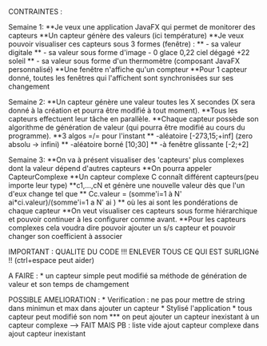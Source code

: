 CONTRAINTES :

Semaine 1:
**Je veux une application JavaFX qui permet de monitorer des capteurs
**Un capteur génère des valeurs (ici température)
**Je veux pouvoir visualiser ces capteurs sous 3 formes (fenêtre) :
**   - sa valeur digitale
**   - sa valeur sous forme d'image - 0 glace 0,22 ciel dégagé +22 soleil
**    - sa valeur sous forme d'un thermomètre (composant JavaFX personnalisé)
**Une fenêtre n'affiche qu'un compteur
**Pour 1 capteur donné, toutes les fenêtres qui l'affichent sont synchronisées sur ses changement

Semaine 2:
**Un capteur génère une valeur toutes les X secondes (X sera donné à la création et pourra être modifié à tout moment).
**Tous les capteurs effectuent leur tâche en parallèle.
**Chaque capteur possède son algorithme de génération de valeur (qui pourra être modifié au cours du programme).
**3 algos =/= pour l'instant
**    -aléatoire [-273,15;+inf] (zero absolu -> infini)
**    -aléatoire borné [10;30]
**    -à fenêtre glissante [-2;+2]

Semaine 3:
**On va à présent visualiser des 'capteurs' plus complexes dont la valeur dépend d'autres capteurs
**On pourra appeler CapteurComplexe
**Un capteur complexe C connaît différent capteurs(peu importe leur type)
**c1,...,cN et génère une nouvelle valeur dès que l'un d'eux change tel que
**    Cc.valeur = (somme'i=1 à N' ai*ci.valeur)/(somme'i=1 a N' ai )
**    où les ai sont les pondérations de chaque capteur
**On veut visualiser ces capteurs sous forme hiérarchique et pouvoir continuer à les configurer comme avant.
**Pour les capteurs complexes cela voudra dire pouvoir ajouter un s/s capteur et pouvoir changer son coefficient à associer



IMPORTANT : QUALITE DU CODE !!!
ENLEVER TOUS CE QUI EST SURLIGNé !! (ctrl+espace peut aider)


A FAIRE :
    * un capteur simple peut modifié sa méthode de génération de valeur et son temps de chamgement


POSSIBLE AMELIORATION :
    * Verification : ne pas pour mettre de string dans minimun et max dans ajouter un capteur
    * Stylisé l'application
    * tous capteur peut modifié son nom
    *** on peut ajouter un capteur inexistant à un capteur complexe --> FAIT MAIS PB : liste vide ajout capteur complexe dans ajout capteur inexistant
